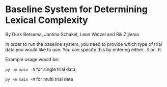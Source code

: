 # Baseline System for Determining Lexical Complexity

By Durk Betsema, Jantina Schakel, Leon Wetzel and Rik Zijlema

In order to run the baseline system, you need to provide which type of trial data you would like to use. You can specify this by entering either `-S` or `-M`.

Example usage would be:

```py -m main -S``` for single trial data

```py -m main -M``` for multi trial data